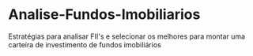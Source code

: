 # Analise-Fundos-Imobiliarios
Estratégias para analisar FII's e selecionar os melhores para montar uma carteira de investimento de fundos imobiliários
